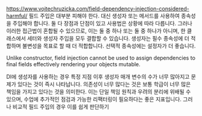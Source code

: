 https://www.vojtechruzicka.com/field-dependency-injection-considered-harmful/
필드 주입은 대부분 피해야 한다. 대신 생성자 또는 메서드를 사용하여 종속성을 주입해야 합니다. 둘 다 장점과 단점이 있고 사용법은 상황에 따라 다릅니다. 그러나 이러한 접근법이 혼합될 수 있으므로, 이는 둘 중 하나 또는 둘 중 하나가 아니며, 한 클래스에서 세터와 생성자 주입을 모두 결합할 수 있습니다. 생성자는 필수 종속성에 더 적합하며 불변성을 목표로 할 때 더 적합합니다. 선택적 종속성에는 설정자가 더 좋습니다.

Unlike constructor, field injection cannot be used to assign dependencies to final fields effectively rendering your objects mutable.

DI에 생성자를 사용하는 경우 특정 지점 이후 생성자 매개 변수의 수가 너무 많아지고 문제가 있다는 것이 즉시 나타납니다. 의존성이 너무 많다는 것은 보통 학급이 너무 많은 책임을 가지고 있다는 것을 의미한다. 이는 단일 책임 원칙과 우려의 분리에 위배될 수 있으며, 수업에 추가적인 점검과 가능한 리팩터링이 필요하다는 좋은 지표입니다. 그러나 비교적 필드 주입의 경우 이를 쉽게 판단하기 
<!--stackedit_data:
eyJoaXN0b3J5IjpbLTg3NDM2MDUzMSw4NDIzOTU4MjksLTY2Mj
g2MTQ2Ml19
-->